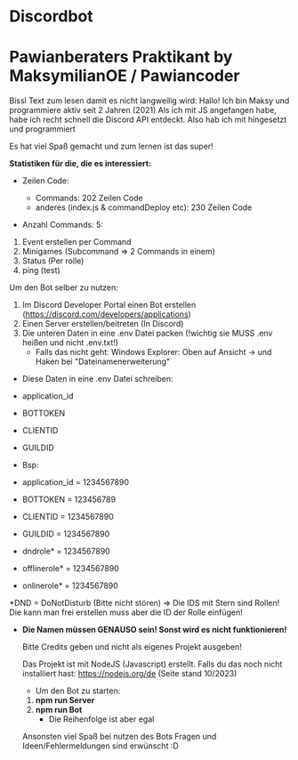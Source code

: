 # Discordbot
# Pawianberaters Praktikant by MaksymilianOE / Pawiancoder

Bissl Text zum lesen damit es nicht langweilig wird:
Hallo! Ich bin Maksy und programmiere aktiv seit 2 Jahren (2021)
Als ich mit JS angefangen habe, habe ich recht schnell die Discord API entdeckt.
Also hab ich mit hingesetzt und programmiert

Es hat viel Spaß gemacht und zum lernen ist das super!

**Statistiken für die, die es interessiert:**
- Zeilen Code:
      
  - Commands: 202 Zeilen Code
  - anderes (index.js & commandDeploy etc): 230 Zeilen Code
- Anzahl Commands: 5:
1. Event erstellen per Command
2. Minigames (Subcommand => 2 Commands in einem)
3. Status (Per rolle)
4. ping (test)
          

Um den Bot selber zu nutzen:
1. Im Discord Developer Portal einen Bot erstellen (https://discord.com/developers/applications)
2. Einen Server erstellen/beitreten (In Discord)
3. Die unteren Daten in eine .env Datei packen (!wichtig sie MUSS .env heißen und nicht .env.txt!)
    - Falls das nicht geht: Windows Explorer: Oben auf Ansicht -> und Haken bei "Dateinamenerweiterung"

- Diese Daten in eine .env Datei schreiben:

- application_id 
- BOTTOKEN 
- CLIENTID 
- GUILDID

- Bsp:
- application_id = 1234567890
- BOTTOKEN = 123456789
- CLIENTID = 1234567890
- GUILDID = 1234567890
- dndrole* = 1234567890
- offlinerole* = 1234567890
- onlinerole* = 1234567890

*DND = DoNotDisturb (Bitte nicht stören) => Die IDS mit Stern sind Rollen! Die kann man frei erstellen muss aber die ID der Rolle einfügen!

- **Die Namen müssen GENAUSO sein! Sonst wird es nicht funktionieren!**
  

  Bitte Credits geben und nicht als eigenes Projekt ausgeben!
  
  Das Projekt ist mit NodeJS (Javascript) erstellt. Falls du das noch nicht installiert hast:
  https://nodejs.org/de (Seite stand 10/2023)
  
  - Um den Bot zu starten:
  1. **npm run Server**
  2. **npm run Bot**
     - Die Reihenfolge ist aber egal
  
  Ansonsten viel Spaß bei nutzen des Bots
  Fragen und Ideen/Fehlermeldungen sind erwünscht :D
